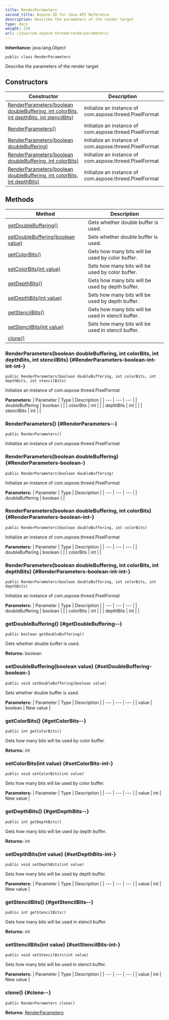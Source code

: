 ```yaml
---
title: RenderParameters
second_title: Aspose.3D for Java API Reference
description: Describe the parameters of the render target
type: docs
weight: 134
url: /java/com.aspose.threed/renderparameters/
---
```


**Inheritance:**
java.lang.Object
```
public class RenderParameters
```

Describe the parameters of the render target
## Constructors

| Constructor | Description |
| --- | --- |
| [RenderParameters(boolean doubleBuffering, int colorBits, int depthBits, int stencilBits)](#RenderParameters-boolean-int-int-int-) | Initialize an instance of com.aspose.threed.PixelFormat |
| [RenderParameters()](#RenderParameters--) | Initialize an instance of com.aspose.threed.PixelFormat |
| [RenderParameters(boolean doubleBuffering)](#RenderParameters-boolean-) | Initialize an instance of com.aspose.threed.PixelFormat |
| [RenderParameters(boolean doubleBuffering, int colorBits)](#RenderParameters-boolean-int-) | Initialize an instance of com.aspose.threed.PixelFormat |
| [RenderParameters(boolean doubleBuffering, int colorBits, int depthBits)](#RenderParameters-boolean-int-int-) | Initialize an instance of com.aspose.threed.PixelFormat |
## Methods

| Method | Description |
| --- | --- |
| [getDoubleBuffering()](#getDoubleBuffering--) | Gets whether double buffer is used. |
| [setDoubleBuffering(boolean value)](#setDoubleBuffering-boolean-) | Sets whether double buffer is used. |
| [getColorBits()](#getColorBits--) | Gets how many bits will be used by color buffer. |
| [setColorBits(int value)](#setColorBits-int-) | Sets how many bits will be used by color buffer. |
| [getDepthBits()](#getDepthBits--) | Gets how many bits will be used by depth buffer. |
| [setDepthBits(int value)](#setDepthBits-int-) | Sets how many bits will be used by depth buffer. |
| [getStencilBits()](#getStencilBits--) | Gets how many bits will be used in stencil buffer. |
| [setStencilBits(int value)](#setStencilBits-int-) | Sets how many bits will be used in stencil buffer. |
| [clone()](#clone--) |  |
### RenderParameters(boolean doubleBuffering, int colorBits, int depthBits, int stencilBits) {#RenderParameters-boolean-int-int-int-}
```
public RenderParameters(boolean doubleBuffering, int colorBits, int depthBits, int stencilBits)
```


Initialize an instance of com.aspose.threed.PixelFormat

**Parameters:**
| Parameter | Type | Description |
| --- | --- | --- |
| doubleBuffering | boolean |  |
| colorBits | int |  |
| depthBits | int |  |
| stencilBits | int |  |

### RenderParameters() {#RenderParameters--}
```
public RenderParameters()
```


Initialize an instance of com.aspose.threed.PixelFormat

### RenderParameters(boolean doubleBuffering) {#RenderParameters-boolean-}
```
public RenderParameters(boolean doubleBuffering)
```


Initialize an instance of com.aspose.threed.PixelFormat

**Parameters:**
| Parameter | Type | Description |
| --- | --- | --- |
| doubleBuffering | boolean |  |

### RenderParameters(boolean doubleBuffering, int colorBits) {#RenderParameters-boolean-int-}
```
public RenderParameters(boolean doubleBuffering, int colorBits)
```


Initialize an instance of com.aspose.threed.PixelFormat

**Parameters:**
| Parameter | Type | Description |
| --- | --- | --- |
| doubleBuffering | boolean |  |
| colorBits | int |  |

### RenderParameters(boolean doubleBuffering, int colorBits, int depthBits) {#RenderParameters-boolean-int-int-}
```
public RenderParameters(boolean doubleBuffering, int colorBits, int depthBits)
```


Initialize an instance of com.aspose.threed.PixelFormat

**Parameters:**
| Parameter | Type | Description |
| --- | --- | --- |
| doubleBuffering | boolean |  |
| colorBits | int |  |
| depthBits | int |  |

### getDoubleBuffering() {#getDoubleBuffering--}
```
public boolean getDoubleBuffering()
```


Gets whether double buffer is used.

**Returns:**
boolean
### setDoubleBuffering(boolean value) {#setDoubleBuffering-boolean-}
```
public void setDoubleBuffering(boolean value)
```


Sets whether double buffer is used.

**Parameters:**
| Parameter | Type | Description |
| --- | --- | --- |
| value | boolean | New value |

### getColorBits() {#getColorBits--}
```
public int getColorBits()
```


Gets how many bits will be used by color buffer.

**Returns:**
int
### setColorBits(int value) {#setColorBits-int-}
```
public void setColorBits(int value)
```


Sets how many bits will be used by color buffer.

**Parameters:**
| Parameter | Type | Description |
| --- | --- | --- |
| value | int | New value |

### getDepthBits() {#getDepthBits--}
```
public int getDepthBits()
```


Gets how many bits will be used by depth buffer.

**Returns:**
int
### setDepthBits(int value) {#setDepthBits-int-}
```
public void setDepthBits(int value)
```


Sets how many bits will be used by depth buffer.

**Parameters:**
| Parameter | Type | Description |
| --- | --- | --- |
| value | int | New value |

### getStencilBits() {#getStencilBits--}
```
public int getStencilBits()
```


Gets how many bits will be used in stencil buffer.

**Returns:**
int
### setStencilBits(int value) {#setStencilBits-int-}
```
public void setStencilBits(int value)
```


Sets how many bits will be used in stencil buffer.

**Parameters:**
| Parameter | Type | Description |
| --- | --- | --- |
| value | int | New value |

### clone() {#clone--}
```
public RenderParameters clone()
```




**Returns:**
[RenderParameters](../../com.aspose.threed/renderparameters)
